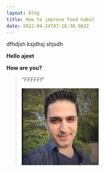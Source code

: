 ```yaml
---
layout: blog
title: How to improve food habit
date: 2022-04-24T07:18:30.982Z
---
```

dfhdjsh ksjdhsj shjsdh 



**Hello ajeet**



**How are you?** 



> "FFFFFf" 
>
> ![fdfjhfjfhdjfh hfjdfhjsd](/images/uploads/mybio-img.jpeg "Foood Image")